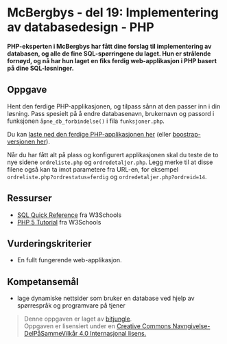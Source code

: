 # McBergbys - del 19: Implementering av databasedesign - PHP

**PHP-eksperten i McBergbys har fått dine forslag til implementering av databasen, og alle de fine SQL-spørringene du laget. Hun er strålende fornøyd, og nå har hun laget en fiks ferdig web-applikasjon i PHP basert på dine SQL-løsninger.**


## Oppgave

Hent den ferdige PHP-applikasjonen, og tilpass sånn at den passer inn i din løsning. Pass spesielt på å endre databasenavn, brukernavn og passord i funksjonen `åpne_db_forbindelse()` i fila `funksjoner.php`.

Du kan [laste ned den ferdige PHP-applikasjonen her](https://github.com/fagstoff/IT1/blob/master/Oppgaver/@L%C3%B8sningsforslag/mcbergbys/19/19.zip?raw=true) (eller [boostrap-versjonen her](https://github.com/fagstoff/IT1/blob/master/Oppgaver/@L%C3%B8sningsforslag/mcbergbys/19-b/19-b.zip?raw=true)).

Når du har fått alt på plass og konfigurert applikasjonen skal du teste de to nye sidene `ordreliste.php` og `ordredetaljer.php`. Legg merke til at disse filene også kan ta imot parametere fra URL-en, for eksempel `ordreliste.php?ordrestatus=ferdig` og `ordredetaljer.php?ordreid=14`.


## Ressurser

* [SQL Quick Reference](http://www.w3schools.com/sql/sql_quickref.asp) fra W3Schools
* [PHP 5 Tutorial](http://www.w3schools.com/php/default.asp) fra W3Schools


## Vurderingskriterier

* En fullt fungerende web-applikasjon.


## Kompetansemål

* lage dynamiske nettsider som bruker en database ved hjelp av spørrespråk og programvare på tjener

>Denne oppgaven er laget av [bitjungle](https://github.com/bitjungle).  
>Oppgaven er lisensiert under en
>[Creative Commons Navngivelse-DelPåSammeVilkår 4.0 Internasjonal lisens.
](http://creativecommons.org/licenses/by-sa/4.0/)
